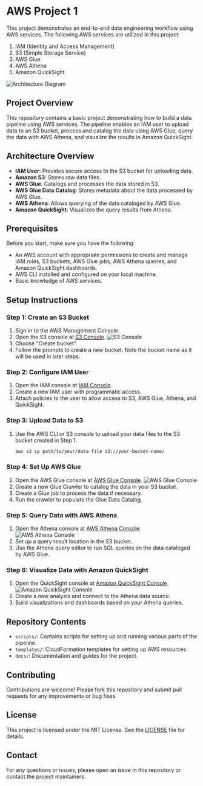 # AWS Project 1

This project demonstrates an end-to-end data engineering workflow using AWS services. The following AWS services are utilized in this project:
1. IAM (Identity and Access Management)
2. S3 (Simple Storage Service)
3. AWS Glue
4. AWS Athena
5. Amazon QuickSight

![Architecture Diagram](https://github.com/Aakashsedha/aws_project1/assets/92659794/bd56942b-3604-4afa-ac8a-e79371d246e8)

## Project Overview

This repository contains a basic project demonstrating how to build a data pipeline using AWS services. The pipeline enables an IAM user to upload data to an S3 bucket, process and catalog the data using AWS Glue, query the data with AWS Athena, and visualize the results in Amazon QuickSight.

## Architecture Overview

- **IAM User**: Provides secure access to the S3 bucket for uploading data.
- **Amazon S3**: Stores raw data files.
- **AWS Glue**: Catalogs and processes the data stored in S3.
- **AWS Glue Data Catalog**: Stores metadata about the data processed by AWS Glue.
- **AWS Athena**: Allows querying of the data cataloged by AWS Glue.
- **Amazon QuickSight**: Visualizes the query results from Athena.

## Prerequisites

Before you start, make sure you have the following:

- An AWS account with appropriate permissions to create and manage IAM roles, S3 buckets, AWS Glue jobs, AWS Athena queries, and Amazon QuickSight dashboards.
- AWS CLI installed and configured on your local machine.
- Basic knowledge of AWS services.

## Setup Instructions

### Step 1: Create an S3 Bucket

1. Sign in to the AWS Management Console.
2. Open the S3 console at [S3 Console](https://console.aws.amazon.com/s3/).
   ![S3 Console](https://github.com/Aakashsedha/aws_project1/assets/92659794/752ade59-5931-46ec-b8cc-afbf87d4734a)
3. Choose "Create bucket".
4. Follow the prompts to create a new bucket. Note the bucket name as it will be used in later steps.

### Step 2: Configure IAM User

1. Open the IAM console at [IAM Console](https://console.aws.amazon.com/iam/).
2. Create a new IAM user with programmatic access.
3. Attach policies to the user to allow access to S3, AWS Glue, Athena, and QuickSight.

### Step 3: Upload Data to S3

1. Use the AWS CLI or S3 console to upload your data files to the S3 bucket created in Step 1.
   ```sh
   aws s3 cp path/to/your/data-file s3://your-bucket-name/
   ```

### Step 4: Set Up AWS Glue

1. Open the AWS Glue console at [AWS Glue Console](https://console.aws.amazon.com/glue/).
   ![AWS Glue Console](https://github.com/Aakashsedha/aws_project1/assets/92659794/69045ba5-4cd3-4293-b168-fae30518ef26)
2. Create a new Glue Crawler to catalog the data in your S3 bucket.
3. Create a Glue job to process the data if necessary.
4. Run the crawler to populate the Glue Data Catalog.

### Step 5: Query Data with AWS Athena

1. Open the Athena console at [AWS Athena Console](https://console.aws.amazon.com/athena/).
   ![AWS Athena Console](https://github.com/Aakashsedha/aws_project1/assets/92659794/71c3372c-81d5-41e8-9c1d-c095c23a112a)
2. Set up a query result location in the S3 bucket.
3. Use the Athena query editor to run SQL queries on the data cataloged by AWS Glue.

### Step 6: Visualize Data with Amazon QuickSight

1. Open the QuickSight console at [Amazon QuickSight Console](https://quicksight.aws.amazon.com/).
   ![Amazon QuickSight Console](https://github.com/Aakashsedha/aws_project1/assets/92659794/a2ea5b5d-fc82-4d84-bcf4-373f4b00417b)
2. Create a new analysis and connect to the Athena data source.
3. Build visualizations and dashboards based on your Athena queries.

## Repository Contents

- `scripts/`: Contains scripts for setting up and running various parts of the pipeline.
- `templates/`: CloudFormation templates for setting up AWS resources.
- `docs/`: Documentation and guides for the project.

## Contributing

Contributions are welcome! Please fork this repository and submit pull requests for any improvements or bug fixes.

## License

This project is licensed under the MIT License. See the [LICENSE](LICENSE) file for details.

## Contact

For any questions or issues, please open an issue in this repository or contact the project maintainers.

